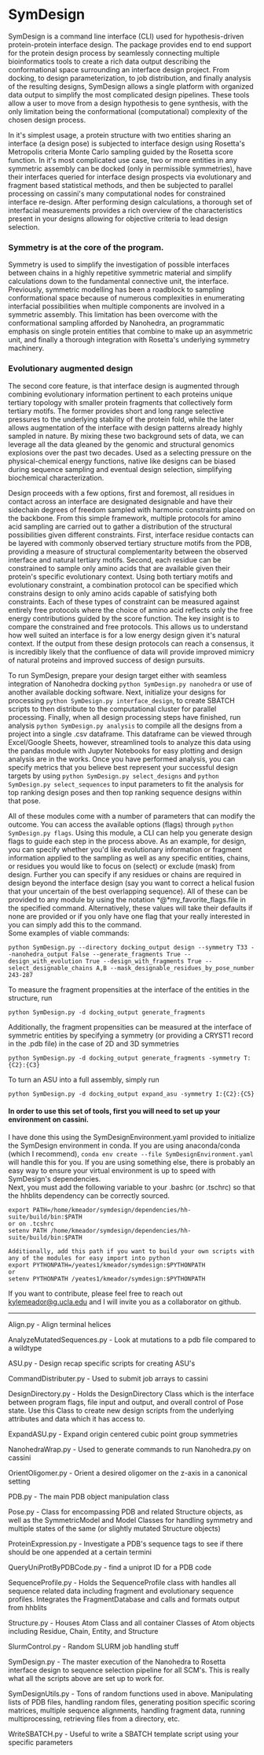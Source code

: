 # SymDesign
SymDesign is a command line interface (CLI) used for hypothesis-driven protein-protein interface design. The package provides end to end support for the protein design process by seamlessly connecting multiple bioinformatics tools to create a rich data output describing the conformational space surrounding an interface design project. From docking, to design parameterization, to job distribution, and finally analysis of the resulting designs, SymDesign allows a single platform with organized data output to simplify the most complicated design pipelines. These tools allow a user to move from a design hypothesis to gene synthesis, with the only limitation being the conformational (computational) complexity of the chosen design process. 

In it's simplest usage, a protein structure with two entities sharing an interface (a design pose) is subjected to interface design using Rosetta's Metropolis criteria Monte Carlo sampling guided by the Rosetta score function. In it's most complicated use case, two or more entities in any symmetric assembly can be docked (only in permissible symmetries), have their interfaces queried for interface design prospects via evolutionary and fragment based statistical methods, and then be subjected to parallel processing on cassini's many computational nodes for constrained interface re-design. After performing design calculations, a thorough set of interfacial measurements provides a rich overview of the characteristics present in your designs allowing for objective criteria to lead design selection. 

### Symmetry is at the core of the program.
Symmetry is used to simplify the investigation of possible interfaces between chains in a highly repetitive symmetric material and simplify calculations down to the fundamental connective unit, the interface. Previously, symmetric modelling has been a roadblock to sampling conformational space because of numerous complexities in enumerating interfacial possibilities when multiple components are involved in a symmetric assembly. This limitation has been overcome with the conformational sampling afforded by Nanohedra, an programmatic emphasis on single protein entities that combine to make up an asymmetric unit, and finally a thorough integration with Rosetta's underlying symmetry machinery. 

### Evolutionary augmented design
The second core feature, is that interface design is augmented through combining evolutionary information pertinent to each proteins unique tertiary topology with smaller protein fragments that collectively form tertiary motifs. The former provides short and long range selective pressures to the underlying stability of the protein fold, while the later allows augmentation of the interface with design patterns already highly sampled in nature. By mixing these two background sets of data, we can leverage all the data gleaned by the genomic and structural genomics explosions over the past two decades. Used as a selecting pressure on the physical-chemical energy functions, native like designs can be biased during sequence sampling and eventual design selection, simplifying biochemical characterization. 

Design proceeds with a few options, first and foremost, all residues in contact across an interface are designated designable and have their sidechain degrees of freedom sampled with harmonic constraints placed on the backbone. From this simple framework, multiple protocols for amino acid sampling are carried out to gather a distribution of the structural possibilities given different constraints. First, interface residue contacts can be layered with commonly observed tertiary structure motifs from the PDB, providing a measure of structural complementarity between the observed interface and natural tertiary motifs. Second, each residue can be constrained to sample only amino acids that are available given their protein's specific evolutionary context. Using both tertiary motifs and evolutionary constraint, a combination protocol can be specified which constrains design to only amino acids capable of satisfying both constraints. Each of these types of constraint can be measured against entirely free protocols where the choice of amino acid reflects only the free energy contributions guided by the score function. The key insight is to compare the constrained and free protocols. This allows us to understand how well suited an interface is for a low energy design given it's natural context. If the output from these design protocols can reach a consensus, it is incredibly likely that the confluence of data will provide improved mimicry of natural proteins and improved success of design pursuits.

To run SymDesign, prepare your design target either with seamless integration of Nanohedra docking `python SymDesign.py nanohedra` or use of another available docking software. Next, initialize your designs for processing `python SymDesign.py interface_design`, to create SBATCH scripts to then distribute to the computational cluster for parallel processing. Finally, when all design processing steps have finished, run analysis `python SymDesign.py analysis` to compile all the designs from a project into a single .csv dataframe. This dataframe can be viewed through Excel/Google Sheets, however, streamlined tools to analyze this data using the pandas module with Jupyter Notebooks for easy plotting and design analysis are in the works. Once you have performed analysis, you can specify metrics that you believe best represent your successful design targets by using `python SymDesign.py select_designs` and `python SymDesign.py select_sequences` to input parameters to fit the analysis for top ranking design poses and then top ranking sequence designs within that pose.

All of these modules come with a number of parameters that can modify the outcome. You can access the available options (flags) through `python SymDesign.py flags`. Using this module, a CLI can help you generate design flags to guide each step in the process above. As an example, for design, you can specify whether you'd like evolutionary information or fragment information applied to the sampling as well as any specific entities, chains, or residues you would like to focus on (select) or exclude (mask) from design. Further you can specify if any residues or chains are required in design beyond the interface design (say you want to correct a helical fusion that your uncertain of the best overlapping sequence). All of these can be provided to any module by using the notation *@*my_favorite_flags.file in the specified command. Alternatively, these values will take their defaults if none are provided or if you only have one flag that your really interested in you can simply add this to the command.  
Some examples of viable commands:

    python SymDesign.py --directory docking_output design --symmetry T33 --nanohedra_output False --generate_fragments True --design_with_evolution True --design_with_fragments True --select_designable_chains A,B --mask_designable_residues_by_pose_number 243-287

To measure the fragment propensities at the interface of the entities in the structure, run

    python SymDesign.py -d docking_output generate_fragments

Additionally, the fragment propensities can be measured at the interface of symmetric entities by specifying a symmetry (or providing a CRYST1 record in the .pdb file) in the case of 2D and 3D symmetries

    python SymDesign.py -d docking_output generate_fragments -symmetry T:{C2}:{C3}

To turn an ASU into a full assembly, simply run
    
    python SymDesign.py -d docking_output expand_asu -symmetry I:{C2}:{C5}

#### In order to use this set of tools, first you will need to set up your environment on cassini.  
I have done this using the SymDesignEnvironment.yaml provided to initialize the SymDesign environment in conda. If you are using anaconda/conda (which I recommend), `conda env create --file SymDesignEnvironment.yaml` will handle this for you. If you are using something else, there is probably an easy way to ensure your virtual environment is up to speed with SymDesign's dependencies.  
Next, you must add the following variable to your .bashrc (or .tschrc) so that the hhblits dependency can be correctly sourced. 

    export PATH=/home/kmeador/symdesign/dependencies/hh-suite/build/bin:$PATH
    or on .tcshrc
    setenv PATH /home/kmeador/symdesign/dependencies/hh-suite/build/bin:$PATH
    
    Additionally, add this path if you want to build your own scripts with any of the modules for easy import into python
    export PYTHONPATH=/yeates1/kmeador/symdesign:$PYTHONPATH
    or
    setenv PYTHONPATH /yeates1/kmeador/symdesign:$PYTHONPATH

If you want to contribute, please feel free to reach out kylemeador@g.ucla.edu and I will invite you as a collaborator on github.

---

Align.py - Align terminal helices

AnalyzeMutatedSequences.py - Look at mutations to a pdb file compared to a wildtype

ASU.py - Design recap specific scripts for creating ASU's

CommandDistributer.py - Used to submit job arrays to cassini

DesignDirectory.py - Holds the DesignDirectory Class which is the interface between program flags, file input and output, and overall control of Pose state. Use this Class to create new design scripts from the underlying attributes and data which it has access to. 

ExpandASU.py - Expand origin centered cubic point group symmetries

NanohedraWrap.py - Used to generate commands to run Nanohedra.py on cassini

OrientOligomer.py - Orient a desired oligomer on the z-axis in a canonical setting

PDB.py - The main PDB object manipulation class

Pose.py - Class for encompassing PDB and related Structure objects, as well as the SymmetricModel and Model Classes for handling symmetry and multiple states of the same (or slightly mutated Structure objects) 

ProteinExpression.py - Investigate a PDB's sequence tags to see if there should be one appended at a certain termini

QueryUniProtByPDBCode.py - find a uniprot ID for a PDB code

SequenceProfile.py - Holds the SequenceProfile class with handles all sequence related data including fragment and evolutionary sequence profiles. Integrates the FragmentDatabase and calls and formats output from hhblits

Structure.py - Houses Atom Class and all container Classes of Atom objects including Residue, Chain, Entity, and Structure

SlurmControl.py - Random SLURM job handling stuff

SymDesign.py - The master execution of the Nanohedra to Rosetta interface design to sequence selection pipeline for all SCM's. This is really what all the scripts above are set up to work for.

SymDesignUtils.py - Tons of random functions used in above. Manipulating lists of PDB files, handling random files, generating position specific scoring matrices, multiple sequence alignments, handling fragment data, running multiprocessing, retrieving files from a directory, etc.

WriteSBATCH.py - Useful to write a SBATCH template script using your specific parameters
